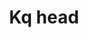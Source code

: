 ---
layout: item
title: Kq head
item-id: 7981
datatable: true
id: 7981
name: "Kq head"
members: true
lowalch: 20000
highalch: 30000
examine: "I should get it stuffed!"
monsters:
  - id: 963
    name: "Kalphite Queen"
    members: true
    combat_level: 333
    wiki_url: "https://oldschool.runescape.wiki/w/Kalphite_Queen#Crawling"
    drops:
      - quantity: "1"
        rarity: 0.0078125
    image: "https://oldschool.runescape.wiki/images/5/57/Kalphite_Queen.png?a4955"
---